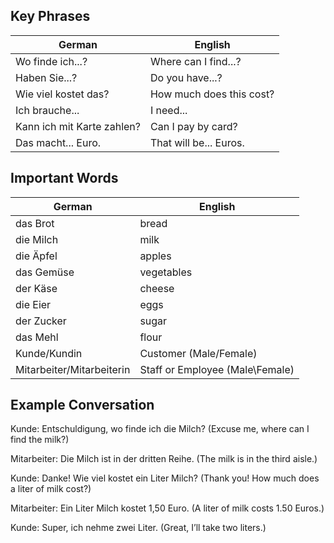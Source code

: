 ## Key Phrases
| German | English |
|--------|---------|
| Wo finde ich...?	| Where can I find...? |
| Haben Sie...? |	Do you have...? |
| Wie viel kostet das?	| How much does this cost? |
| Ich brauche...	| I need... |
| Kann ich mit Karte zahlen?	| Can I pay by card? |
| Das macht... Euro. |	That will be... Euros. |

## Important Words
| German | English |
|--------|---------|
| das Brot	| bread |
| die Milch |	milk |
| die Äpfel |	apples |
| das Gemüse |	vegetables |
| der Käse |	cheese |
| die Eier |	eggs |
| der Zucker |	sugar |
| das Mehl |	flour |
| Kunde/Kundin | Customer (Male/Female) |
| Mitarbeiter/Mitarbeiterin | Staff or Employee (Male\Female) |

## Example Conversation
Kunde: Entschuldigung, wo finde ich die Milch?
(Excuse me, where can I find the milk?)

Mitarbeiter: Die Milch ist in der dritten Reihe.
(The milk is in the third aisle.)

Kunde: Danke! Wie viel kostet ein Liter Milch?
(Thank you! How much does a liter of milk cost?)

Mitarbeiter: Ein Liter Milch kostet 1,50 Euro.
(A liter of milk costs 1.50 Euros.)

Kunde: Super, ich nehme zwei Liter.
(Great, I’ll take two liters.)
